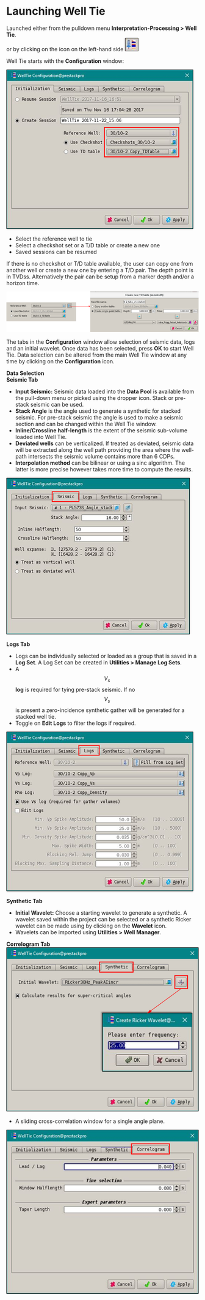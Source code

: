 # Launching Well Tie

Launched either from the pulldown menu **Interpretation-Processing &gt; Well Tie**.  
or by clicking on the icon on the left-hand side ![](../../../.gitbook/assets/198_interpretation.png)

Well Tie starts with the **Configuration** window:

![](../../../.gitbook/assets/199_interpretation.png)

* Select the reference well to tie
* Select a checkshot set or a T/D table or create a new one
* Saved sessions can be resumed

If there is no checkshot or T/D table available, the user can copy one from another well or create a new one by entering a T/D pair. The depth point is in TVDss. Alternatively the pair can be setup from a marker depth and/or a horizon time.

![](../../../.gitbook/assets/266_interpretation.png)

The tabs in the **Configuration** window allow selection of seismic data, logs and an initial wavelet. Once data has been selected, press **OK** to start Well Tie. Data selection can be altered from the main Well Tie window at any time by clicking on the **Configuration** icon.

**Data Selection**  
**Seismic Tab**

* **Input Seismic:** Seismic data loaded into the **Data Pool** is available from the pull-down menu or picked using the dropper icon. Stack or pre-stack seismic can be used.
* **Stack Angle** is the angle used to generate a synthetic for stacked seismic. For pre-stack seismic the angle is used to make a seismic section and can be changed within the Well Tie window.
* **Inline/Crossline half-length** is the extent of the seismic sub-volume loaded into Well Tie. 
* **Deviated wells** can be verticalized. If treated as deviated, seismic data will be extracted along the well path providing the area where the well-path intersects the seismic volume contains more than 6 CDPs.
* **Interpolation method** can be bilinear or using a sinc algorithm. The latter is more precise however takes more time to compute the results.

![](../../../.gitbook/assets/200_interpretation.png)

**Logs Tab**

* Logs can be individually selected or loaded as a group that is saved in a **Log Set**. A Log Set can be created in **Utilities &gt; Manage Log Sets**.
* A $$V_s$$ **log** is required for tying pre-stack seismic. If no $$V_s$$ is present a zero-incidence synthetic gather will be generated for a stacked well tie.
* Toggle on **Edit Logs** to filter the logs if required.

![](../../../.gitbook/assets/201_interpretation.png)

**Synthetic Tab**

* **Initial Wavelet:** Choose a starting wavelet to generate a synthetic. A wavelet saved within the project can be selected or a synthetic Ricker wavelet can be made using by clicking on the **Wavelet** icon. 
* Wavelets can be imported using **Utilities &gt; Well Manager**.

**Correlogram Tab**  
![](../../../.gitbook/assets/202_interpretaion.png)

* A sliding cross-correlation window for a single angle plane.

![](../../../.gitbook/assets/203_interpretation.png)


